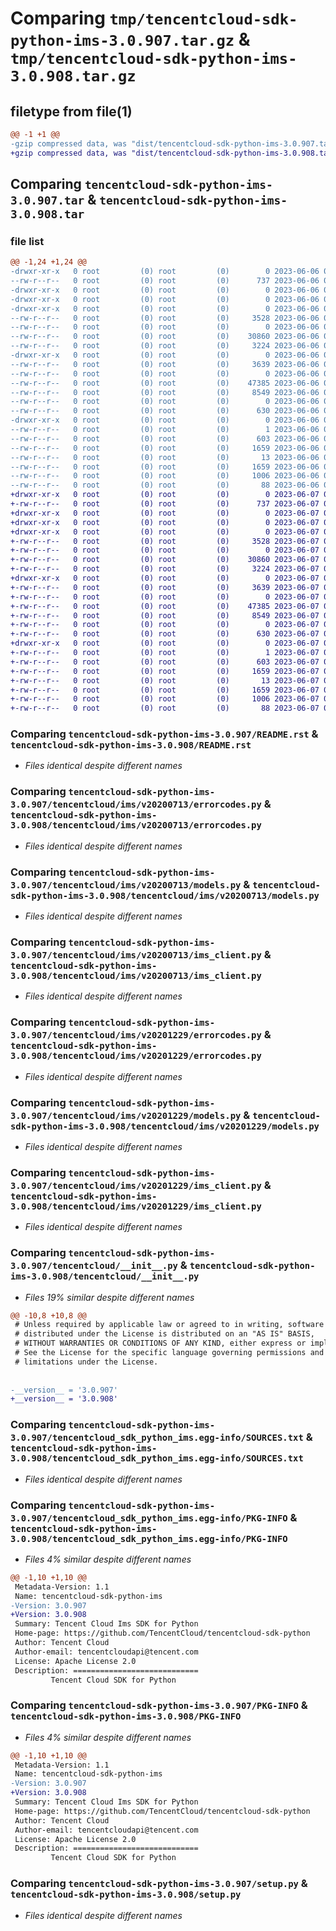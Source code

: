 # Comparing `tmp/tencentcloud-sdk-python-ims-3.0.907.tar.gz` & `tmp/tencentcloud-sdk-python-ims-3.0.908.tar.gz`

## filetype from file(1)

```diff
@@ -1 +1 @@
-gzip compressed data, was "dist/tencentcloud-sdk-python-ims-3.0.907.tar", last modified: Tue Jun  6 02:28:41 2023, max compression
+gzip compressed data, was "dist/tencentcloud-sdk-python-ims-3.0.908.tar", last modified: Wed Jun  7 00:26:26 2023, max compression
```

## Comparing `tencentcloud-sdk-python-ims-3.0.907.tar` & `tencentcloud-sdk-python-ims-3.0.908.tar`

### file list

```diff
@@ -1,24 +1,24 @@
-drwxr-xr-x   0 root         (0) root         (0)        0 2023-06-06 02:28:41.000000 tencentcloud-sdk-python-ims-3.0.907/
--rw-r--r--   0 root         (0) root         (0)      737 2023-06-06 02:28:41.000000 tencentcloud-sdk-python-ims-3.0.907/README.rst
-drwxr-xr-x   0 root         (0) root         (0)        0 2023-06-06 02:28:41.000000 tencentcloud-sdk-python-ims-3.0.907/tencentcloud/
-drwxr-xr-x   0 root         (0) root         (0)        0 2023-06-06 02:28:41.000000 tencentcloud-sdk-python-ims-3.0.907/tencentcloud/ims/
-drwxr-xr-x   0 root         (0) root         (0)        0 2023-06-06 02:28:41.000000 tencentcloud-sdk-python-ims-3.0.907/tencentcloud/ims/v20200713/
--rw-r--r--   0 root         (0) root         (0)     3528 2023-06-06 02:28:41.000000 tencentcloud-sdk-python-ims-3.0.907/tencentcloud/ims/v20200713/errorcodes.py
--rw-r--r--   0 root         (0) root         (0)        0 2023-06-06 02:28:41.000000 tencentcloud-sdk-python-ims-3.0.907/tencentcloud/ims/v20200713/__init__.py
--rw-r--r--   0 root         (0) root         (0)    30860 2023-06-06 02:28:41.000000 tencentcloud-sdk-python-ims-3.0.907/tencentcloud/ims/v20200713/models.py
--rw-r--r--   0 root         (0) root         (0)     3224 2023-06-06 02:28:41.000000 tencentcloud-sdk-python-ims-3.0.907/tencentcloud/ims/v20200713/ims_client.py
-drwxr-xr-x   0 root         (0) root         (0)        0 2023-06-06 02:28:41.000000 tencentcloud-sdk-python-ims-3.0.907/tencentcloud/ims/v20201229/
--rw-r--r--   0 root         (0) root         (0)     3639 2023-06-06 02:28:41.000000 tencentcloud-sdk-python-ims-3.0.907/tencentcloud/ims/v20201229/errorcodes.py
--rw-r--r--   0 root         (0) root         (0)        0 2023-06-06 02:28:41.000000 tencentcloud-sdk-python-ims-3.0.907/tencentcloud/ims/v20201229/__init__.py
--rw-r--r--   0 root         (0) root         (0)    47385 2023-06-06 02:28:41.000000 tencentcloud-sdk-python-ims-3.0.907/tencentcloud/ims/v20201229/models.py
--rw-r--r--   0 root         (0) root         (0)     8549 2023-06-06 02:28:41.000000 tencentcloud-sdk-python-ims-3.0.907/tencentcloud/ims/v20201229/ims_client.py
--rw-r--r--   0 root         (0) root         (0)        0 2023-06-06 02:28:41.000000 tencentcloud-sdk-python-ims-3.0.907/tencentcloud/ims/__init__.py
--rw-r--r--   0 root         (0) root         (0)      630 2023-06-06 02:28:41.000000 tencentcloud-sdk-python-ims-3.0.907/tencentcloud/__init__.py
-drwxr-xr-x   0 root         (0) root         (0)        0 2023-06-06 02:28:41.000000 tencentcloud-sdk-python-ims-3.0.907/tencentcloud_sdk_python_ims.egg-info/
--rw-r--r--   0 root         (0) root         (0)        1 2023-06-06 02:28:41.000000 tencentcloud-sdk-python-ims-3.0.907/tencentcloud_sdk_python_ims.egg-info/dependency_links.txt
--rw-r--r--   0 root         (0) root         (0)      603 2023-06-06 02:28:41.000000 tencentcloud-sdk-python-ims-3.0.907/tencentcloud_sdk_python_ims.egg-info/SOURCES.txt
--rw-r--r--   0 root         (0) root         (0)     1659 2023-06-06 02:28:41.000000 tencentcloud-sdk-python-ims-3.0.907/tencentcloud_sdk_python_ims.egg-info/PKG-INFO
--rw-r--r--   0 root         (0) root         (0)       13 2023-06-06 02:28:41.000000 tencentcloud-sdk-python-ims-3.0.907/tencentcloud_sdk_python_ims.egg-info/top_level.txt
--rw-r--r--   0 root         (0) root         (0)     1659 2023-06-06 02:28:41.000000 tencentcloud-sdk-python-ims-3.0.907/PKG-INFO
--rw-r--r--   0 root         (0) root         (0)     1006 2023-06-06 02:28:41.000000 tencentcloud-sdk-python-ims-3.0.907/setup.py
--rw-r--r--   0 root         (0) root         (0)       88 2023-06-06 02:28:41.000000 tencentcloud-sdk-python-ims-3.0.907/setup.cfg
+drwxr-xr-x   0 root         (0) root         (0)        0 2023-06-07 00:26:26.000000 tencentcloud-sdk-python-ims-3.0.908/
+-rw-r--r--   0 root         (0) root         (0)      737 2023-06-07 00:26:26.000000 tencentcloud-sdk-python-ims-3.0.908/README.rst
+drwxr-xr-x   0 root         (0) root         (0)        0 2023-06-07 00:26:26.000000 tencentcloud-sdk-python-ims-3.0.908/tencentcloud/
+drwxr-xr-x   0 root         (0) root         (0)        0 2023-06-07 00:26:26.000000 tencentcloud-sdk-python-ims-3.0.908/tencentcloud/ims/
+drwxr-xr-x   0 root         (0) root         (0)        0 2023-06-07 00:26:26.000000 tencentcloud-sdk-python-ims-3.0.908/tencentcloud/ims/v20200713/
+-rw-r--r--   0 root         (0) root         (0)     3528 2023-06-07 00:26:26.000000 tencentcloud-sdk-python-ims-3.0.908/tencentcloud/ims/v20200713/errorcodes.py
+-rw-r--r--   0 root         (0) root         (0)        0 2023-06-07 00:26:26.000000 tencentcloud-sdk-python-ims-3.0.908/tencentcloud/ims/v20200713/__init__.py
+-rw-r--r--   0 root         (0) root         (0)    30860 2023-06-07 00:26:26.000000 tencentcloud-sdk-python-ims-3.0.908/tencentcloud/ims/v20200713/models.py
+-rw-r--r--   0 root         (0) root         (0)     3224 2023-06-07 00:26:26.000000 tencentcloud-sdk-python-ims-3.0.908/tencentcloud/ims/v20200713/ims_client.py
+drwxr-xr-x   0 root         (0) root         (0)        0 2023-06-07 00:26:26.000000 tencentcloud-sdk-python-ims-3.0.908/tencentcloud/ims/v20201229/
+-rw-r--r--   0 root         (0) root         (0)     3639 2023-06-07 00:26:26.000000 tencentcloud-sdk-python-ims-3.0.908/tencentcloud/ims/v20201229/errorcodes.py
+-rw-r--r--   0 root         (0) root         (0)        0 2023-06-07 00:26:26.000000 tencentcloud-sdk-python-ims-3.0.908/tencentcloud/ims/v20201229/__init__.py
+-rw-r--r--   0 root         (0) root         (0)    47385 2023-06-07 00:26:26.000000 tencentcloud-sdk-python-ims-3.0.908/tencentcloud/ims/v20201229/models.py
+-rw-r--r--   0 root         (0) root         (0)     8549 2023-06-07 00:26:26.000000 tencentcloud-sdk-python-ims-3.0.908/tencentcloud/ims/v20201229/ims_client.py
+-rw-r--r--   0 root         (0) root         (0)        0 2023-06-07 00:26:26.000000 tencentcloud-sdk-python-ims-3.0.908/tencentcloud/ims/__init__.py
+-rw-r--r--   0 root         (0) root         (0)      630 2023-06-07 00:26:26.000000 tencentcloud-sdk-python-ims-3.0.908/tencentcloud/__init__.py
+drwxr-xr-x   0 root         (0) root         (0)        0 2023-06-07 00:26:26.000000 tencentcloud-sdk-python-ims-3.0.908/tencentcloud_sdk_python_ims.egg-info/
+-rw-r--r--   0 root         (0) root         (0)        1 2023-06-07 00:26:26.000000 tencentcloud-sdk-python-ims-3.0.908/tencentcloud_sdk_python_ims.egg-info/dependency_links.txt
+-rw-r--r--   0 root         (0) root         (0)      603 2023-06-07 00:26:26.000000 tencentcloud-sdk-python-ims-3.0.908/tencentcloud_sdk_python_ims.egg-info/SOURCES.txt
+-rw-r--r--   0 root         (0) root         (0)     1659 2023-06-07 00:26:26.000000 tencentcloud-sdk-python-ims-3.0.908/tencentcloud_sdk_python_ims.egg-info/PKG-INFO
+-rw-r--r--   0 root         (0) root         (0)       13 2023-06-07 00:26:26.000000 tencentcloud-sdk-python-ims-3.0.908/tencentcloud_sdk_python_ims.egg-info/top_level.txt
+-rw-r--r--   0 root         (0) root         (0)     1659 2023-06-07 00:26:26.000000 tencentcloud-sdk-python-ims-3.0.908/PKG-INFO
+-rw-r--r--   0 root         (0) root         (0)     1006 2023-06-07 00:26:26.000000 tencentcloud-sdk-python-ims-3.0.908/setup.py
+-rw-r--r--   0 root         (0) root         (0)       88 2023-06-07 00:26:26.000000 tencentcloud-sdk-python-ims-3.0.908/setup.cfg
```

### Comparing `tencentcloud-sdk-python-ims-3.0.907/README.rst` & `tencentcloud-sdk-python-ims-3.0.908/README.rst`

 * *Files identical despite different names*

### Comparing `tencentcloud-sdk-python-ims-3.0.907/tencentcloud/ims/v20200713/errorcodes.py` & `tencentcloud-sdk-python-ims-3.0.908/tencentcloud/ims/v20200713/errorcodes.py`

 * *Files identical despite different names*

### Comparing `tencentcloud-sdk-python-ims-3.0.907/tencentcloud/ims/v20200713/models.py` & `tencentcloud-sdk-python-ims-3.0.908/tencentcloud/ims/v20200713/models.py`

 * *Files identical despite different names*

### Comparing `tencentcloud-sdk-python-ims-3.0.907/tencentcloud/ims/v20200713/ims_client.py` & `tencentcloud-sdk-python-ims-3.0.908/tencentcloud/ims/v20200713/ims_client.py`

 * *Files identical despite different names*

### Comparing `tencentcloud-sdk-python-ims-3.0.907/tencentcloud/ims/v20201229/errorcodes.py` & `tencentcloud-sdk-python-ims-3.0.908/tencentcloud/ims/v20201229/errorcodes.py`

 * *Files identical despite different names*

### Comparing `tencentcloud-sdk-python-ims-3.0.907/tencentcloud/ims/v20201229/models.py` & `tencentcloud-sdk-python-ims-3.0.908/tencentcloud/ims/v20201229/models.py`

 * *Files identical despite different names*

### Comparing `tencentcloud-sdk-python-ims-3.0.907/tencentcloud/ims/v20201229/ims_client.py` & `tencentcloud-sdk-python-ims-3.0.908/tencentcloud/ims/v20201229/ims_client.py`

 * *Files identical despite different names*

### Comparing `tencentcloud-sdk-python-ims-3.0.907/tencentcloud/__init__.py` & `tencentcloud-sdk-python-ims-3.0.908/tencentcloud/__init__.py`

 * *Files 19% similar despite different names*

```diff
@@ -10,8 +10,8 @@
 # Unless required by applicable law or agreed to in writing, software
 # distributed under the License is distributed on an "AS IS" BASIS,
 # WITHOUT WARRANTIES OR CONDITIONS OF ANY KIND, either express or implied.
 # See the License for the specific language governing permissions and
 # limitations under the License.
 
 
-__version__ = '3.0.907'
+__version__ = '3.0.908'
```

### Comparing `tencentcloud-sdk-python-ims-3.0.907/tencentcloud_sdk_python_ims.egg-info/SOURCES.txt` & `tencentcloud-sdk-python-ims-3.0.908/tencentcloud_sdk_python_ims.egg-info/SOURCES.txt`

 * *Files identical despite different names*

### Comparing `tencentcloud-sdk-python-ims-3.0.907/tencentcloud_sdk_python_ims.egg-info/PKG-INFO` & `tencentcloud-sdk-python-ims-3.0.908/tencentcloud_sdk_python_ims.egg-info/PKG-INFO`

 * *Files 4% similar despite different names*

```diff
@@ -1,10 +1,10 @@
 Metadata-Version: 1.1
 Name: tencentcloud-sdk-python-ims
-Version: 3.0.907
+Version: 3.0.908
 Summary: Tencent Cloud Ims SDK for Python
 Home-page: https://github.com/TencentCloud/tencentcloud-sdk-python
 Author: Tencent Cloud
 Author-email: tencentcloudapi@tencent.com
 License: Apache License 2.0
 Description: ============================
         Tencent Cloud SDK for Python
```

### Comparing `tencentcloud-sdk-python-ims-3.0.907/PKG-INFO` & `tencentcloud-sdk-python-ims-3.0.908/PKG-INFO`

 * *Files 4% similar despite different names*

```diff
@@ -1,10 +1,10 @@
 Metadata-Version: 1.1
 Name: tencentcloud-sdk-python-ims
-Version: 3.0.907
+Version: 3.0.908
 Summary: Tencent Cloud Ims SDK for Python
 Home-page: https://github.com/TencentCloud/tencentcloud-sdk-python
 Author: Tencent Cloud
 Author-email: tencentcloudapi@tencent.com
 License: Apache License 2.0
 Description: ============================
         Tencent Cloud SDK for Python
```

### Comparing `tencentcloud-sdk-python-ims-3.0.907/setup.py` & `tencentcloud-sdk-python-ims-3.0.908/setup.py`

 * *Files identical despite different names*

